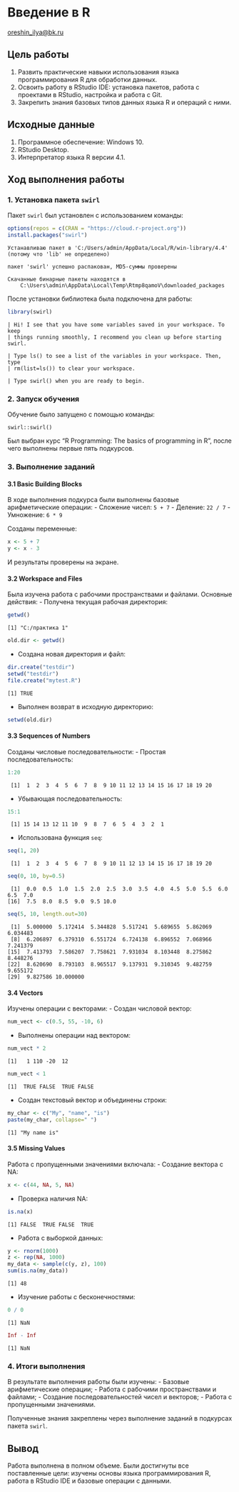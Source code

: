 # Введение в R
oreshin_ilya@bk.ru

## Цель работы

1.  Развить практические навыки использования языка программирования R
    для обработки данных.
2.  Освоить работу в RStudio IDE: установка пакетов, работа с проектами
    в RStudio, настройка и работа с Git.
3.  Закрепить знания базовых типов данных языка R и операций с ними.

## Исходные данные

1.  Программное обеспечение: Windows 10.
2.  RStudio Desktop.
3.  Интерпретатор языка R версии 4.1.

## Ход выполнения работы

### 1. Установка пакета `swirl`

Пакет `swirl` был установлен с использованием команды:

``` r
options(repos = c(CRAN = "https://cloud.r-project.org"))
install.packages("swirl")
```

    Устанавливаю пакет в 'C:/Users/admin/AppData/Local/R/win-library/4.4'
    (потому что 'lib' не определено)

    пакет 'swirl' успешно распакован, MD5-суммы проверены

    Скачанные бинарные пакеты находятся в
        C:\Users\admin\AppData\Local\Temp\Rtmp8qamoV\downloaded_packages

После установки библиотека была подключена для работы:

``` r
library(swirl)
```


    | Hi! I see that you have some variables saved in your workspace. To keep
    | things running smoothly, I recommend you clean up before starting swirl.

    | Type ls() to see a list of the variables in your workspace. Then, type
    | rm(list=ls()) to clear your workspace.

    | Type swirl() when you are ready to begin.

### 2. Запуск обучения

Обучение было запущено с помощью команды:

    swirl::swirl()

Был выбран курс “R Programming: The basics of programming in R”, после
чего выполнены первые пять подкурсов.

### 3. Выполнение заданий

#### 3.1 Basic Building Blocks

В ходе выполнения подкурса были выполнены базовые арифметические
операции: - Сложение чисел: `5 + 7` - Деление: `22 / 7` - Умножение:
`6 * 9`

Созданы переменные:

``` r
x <- 5 + 7
y <- x - 3
```

И результаты проверены на экране.

#### 3.2 Workspace and Files

Была изучена работа с рабочими пространствами и файлами. Основные
действия: - Получена текущая рабочая директория:

``` r
getwd()
```

    [1] "C:/практика 1"

``` r
old.dir <- getwd()
```

- Создана новая директория и файл:

``` r
dir.create("testdir")
setwd("testdir")
file.create("mytest.R")
```

    [1] TRUE

- Выполнен возврат в исходную директорию:

``` r
setwd(old.dir)
```

#### 3.3 Sequences of Numbers

Созданы числовые последовательности: - Простая последовательность:

``` r
1:20
```

     [1]  1  2  3  4  5  6  7  8  9 10 11 12 13 14 15 16 17 18 19 20

- Убывающая последовательность:

``` r
15:1
```

     [1] 15 14 13 12 11 10  9  8  7  6  5  4  3  2  1

- Использована функция `seq`:

``` r
seq(1, 20)
```

     [1]  1  2  3  4  5  6  7  8  9 10 11 12 13 14 15 16 17 18 19 20

``` r
seq(0, 10, by=0.5)
```

     [1]  0.0  0.5  1.0  1.5  2.0  2.5  3.0  3.5  4.0  4.5  5.0  5.5  6.0  6.5  7.0
    [16]  7.5  8.0  8.5  9.0  9.5 10.0

``` r
seq(5, 10, length.out=30)
```

     [1]  5.000000  5.172414  5.344828  5.517241  5.689655  5.862069  6.034483
     [8]  6.206897  6.379310  6.551724  6.724138  6.896552  7.068966  7.241379
    [15]  7.413793  7.586207  7.758621  7.931034  8.103448  8.275862  8.448276
    [22]  8.620690  8.793103  8.965517  9.137931  9.310345  9.482759  9.655172
    [29]  9.827586 10.000000

#### 3.4 Vectors

Изучены операции с векторами: - Создан числовой вектор:

``` r
num_vect <- c(0.5, 55, -10, 6)
```

- Выполнены операции над вектором:

``` r
num_vect * 2
```

    [1]   1 110 -20  12

``` r
num_vect < 1
```

    [1]  TRUE FALSE  TRUE FALSE

- Создан текстовый вектор и объединены строки:

``` r
my_char <- c("My", "name", "is")
paste(my_char, collapse=" ")
```

    [1] "My name is"

#### 3.5 Missing Values

Работа с пропущенными значениями включала: - Создание вектора с NA:

``` r
x <- c(44, NA, 5, NA)
```

- Проверка наличия NA:

``` r
is.na(x)
```

    [1] FALSE  TRUE FALSE  TRUE

- Работа с выборкой данных:

``` r
y <- rnorm(1000)
z <- rep(NA, 1000)
my_data <- sample(c(y, z), 100)
sum(is.na(my_data))
```

    [1] 48

- Изучение работы с бесконечностями:

``` r
0 / 0
```

    [1] NaN

``` r
Inf - Inf
```

    [1] NaN

### 4. Итоги выполнения

В результате выполнения работы были изучены: - Базовые арифметические
операции; - Работа с рабочими пространствами и файлами; - Создание
последовательностей чисел и векторов; - Работа с пропущенными
значениями.

Полученные знания закреплены через выполнение заданий в подкурсах пакета
`swirl`.

## Вывод

Работа выполнена в полном объеме. Были достигнуты все поставленные цели:
изучены основы языка программирования R, работа в RStudio IDE и базовые
операции с данными.
